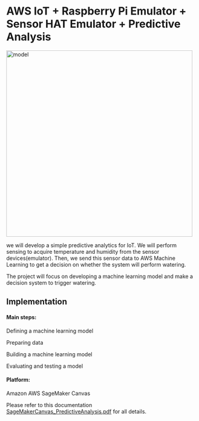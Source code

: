 # AWS IoT + Raspberry Pi Emulator + Sensor HAT Emulator + Predictive Analysis

<img width="492" alt="model" src="https://user-images.githubusercontent.com/52802567/205460804-52583e84-d8a9-41f5-a00d-b752a54e4357.PNG">

we will develop a simple predictive analytics for IoT.
We will perform sensing to acquire temperature and humidity from the sensor devices(emulator).
Then, we send this sensor data to AWS Machine Learning to get a decision on whether the system will perform watering.

The project will focus on developing a machine learning model and make a decision system to trigger watering.

## Implementation
#### Main steps:

  Defining a machine learning model

  Preparing data

  Building a machine learning model

  Evaluating and testing a model


#### Platform:

Amazon AWS SageMaker Canvas
    
Please refer to this documentation [SageMakerCanvas_PredictiveAnalysis.pdf](https://github.com/groovyxw/IoT/blob/main/AWS%20IoT%20%2B%20Raspberry%20Pi%20Emulator%20%2B%20Sensor%20HAT%20Emulator%20%2B%20Predictive%20Analysis/SageMakerCanvas_PredictiveAnalysis.pdf) for all details.
